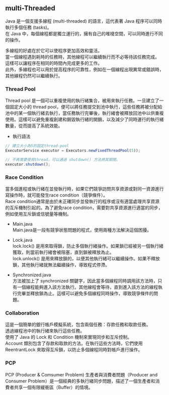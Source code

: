 ## multi-Threaded

Java 是一個支援多線程 (multi-threaded) 的語言，這代表著 Java 程序可以同時執行多個任務 (tasks)。   
在 Java 中，每個線程都是獨立運行的，擁有自己的堆棧空間，可以同時進行不同的操作。     

多線程的好處在於它可以使程序更加高效和靈活。   
當一個線程遇到耗時的任務時，其他線程可以繼續執行而不必等待該任務完成。   
這樣可以讓程序在相同的時間內完成更多的工作。   
此外，多線程也可以用於提高程序的可靠性，例如在一個線程出現異常或錯誤時，其他線程仍然可以繼續執行。   

### Thread Pool
Thread pool 是一個可以重複使用的執行緒集合，被用來執行任務。一旦建立了一個固定大小的 thread pool，便可以將任務提交到池中執行，這些任務將被分配給池中的某一個執行緒去執行，當任務執行完畢後，執行緒會被釋放回池中以供重複使用。這樣可以避免重複創建和銷毀執行緒的開銷，以及減少了同時運行的執行緒數量，從而提高了系統效能。   

* 執行語法
```js
// 建立大小為5的固定thread-pool
ExecutorService executor = Executors.newFixedThreadPool(5));

// 不再需要使用thread，可以通過 shutdown() 方法將其關閉。
executor.shutdown();
```

### Race Condition
當多個進程或執行緒在並發執行時，如果它們競爭訪問共享資源或對同一資源進行寫操作時，就可能發生race condition（競爭條件）。   
Race condition通常是由於未正確同步並發執行的程序或沒有適當處理共享資源的互斥機制引起的。為了避免race condition，需要對共享資源進行適當的同步，例如使用互斥鎖或信號量等機制。   

* Main.java    
    Main.java是一段有競爭狀態問題的程式，使用兩種方法解決這個困擾。

* Lock.java    
    lock.lock() 是用來取得鎖，防止多個執行緒操作。如果鎖已經被另一個執行緒獲取，則當前執行緒會被阻塞，直到鎖被釋放為止。   
    lock.unlock() 是用來釋放鎖的，以便其他執行緒可以繼續操作。如果不釋放鎖，其他執行緒就無法繼續操作，導致程式停滯。   

* Synchronized.java      
    方法被加上了 synchronized 關鍵字，因此當多個線程同時調用該方法時，只有一個線程能夠進入該方法執行。其他線程會等待，直到進入該方法的線程執行完畢並釋放鎖為止。這樣可以避免多個線程同時操作，導致競爭條件的問題。    

### Collaboration   
這是一個簡單的銀行帳戶模擬系統，包含兩個任務：存款任務和取款任務。   
透過線程池中的執行緒來執行這些任務。   
使用了 Java 的 Lock 和 Condition 機制來實現同步和互斥控制。   
Account 類別包含了存款和取款的方法。在執行這些方法時，它們使用 ReentrantLock 來取得互斥鎖，以防止多個線程同時對帳戶進行操作。   


### PCP
PCP (Producer & Comsumer Problem)
生產者與消費者問題（Producer and Consumer Problem）是一個經典的多執行緒同步問題，描述了一個生產者和消費者共享一個有限緩衝區（Buffer）的情境。